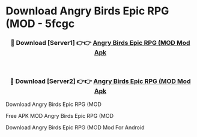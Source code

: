 # Download Angry Birds Epic RPG (MOD - 5fcgc



<div align="center">
<h3>🔴 Download [Server1] 👉👉 <a href="https://momento.my/?title=Angry_Birds_Epic_RPG_(MOD">Angry Birds Epic RPG (MOD Mod Apk</a></h3><br>

<h3>🔴 Download [Server2] 👉👉 <a href="https://momento.my/?title=Angry_Birds_Epic_RPG_(MOD">Angry Birds Epic RPG (MOD Mod Apk</a></h3>
</div>



Download Angry Birds Epic RPG (MOD 

Free APK MOD Angry Birds Epic RPG (MOD 

Download Angry Birds Epic RPG (MOD Mod For Android
